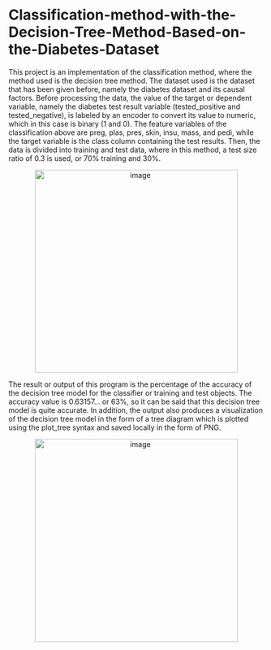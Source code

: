 # Classification-method-with-the-Decision-Tree-Method-Based-on-the-Diabetes-Dataset

This project is an implementation of the classification method, where the method used is the decision tree method. The dataset used is the dataset that has been given before, namely the diabetes dataset and its causal factors. Before processing the data, the value of the target or dependent variable, namely the diabetes test result variable (tested_positive and tested_negative), is labeled by an encoder to convert its value to numeric, which in this case is binary (1 and 0). The feature variables of the classification above are preg, plas, pres, skin, insu, mass, and pedi, while the target variable is the class column containing the test results. Then, the data is divided into training and test data, where in this method, a test size ratio of 0.3 is used, or 70% training and 30%.

<p align="center">
<img width=400px height=auto alt="image" src="https://user-images.githubusercontent.com/78911479/228196988-28d5d274-ae2c-4a3a-a60b-103e8d49b442.png">
</p>

The result or output of this program is the percentage of the accuracy of the decision tree model for the classifier or training and test objects. The accuracy value is 0.63157… or 63%, so it can be said that this decision tree model is quite accurate. In addition, the output also produces a visualization of the decision tree model in the form of a tree diagram which is plotted using the plot_tree syntax and saved locally in the form of PNG.

<p align="center">
<img width=400px height=auto alt="image" src="https://user-images.githubusercontent.com/78911479/228197176-e595f48b-b64e-4c72-b1d4-21012e384894.png">
</p>
